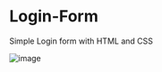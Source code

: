 # Login-Form
Simple Login form with HTML and CSS

![image](https://user-images.githubusercontent.com/93708997/229914743-4df054c8-529b-4a05-aa66-ea3d0532348b.png)
